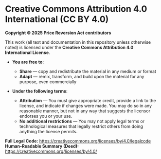 # Creative Commons Attribution 4.0 International (CC BY 4.0)

**Copyright © 2025 Price Reversion Act contributors**

This work (all text and documentation in this repository unless otherwise noted) is licensed under the **Creative Commons Attribution 4.0 International License**.

- **You are free to:**  
  - **Share** — copy and redistribute the material in any medium or format  
  - **Adapt** — remix, transform, and build upon the material for any purpose, even commercially

- **Under the following terms:**  
  - **Attribution** — You must give appropriate credit, provide a link to the license, and indicate if changes were made. You may do so in any reasonable manner, but not in any way that suggests the licensor endorses you or your use.  
  - **No additional restrictions** — You may not apply legal terms or technological measures that legally restrict others from doing anything the license permits.

**Full Legal Code:** https://creativecommons.org/licenses/by/4.0/legalcode  
**Human-Readable Summary (Deed):** https://creativecommons.org/licenses/by/4.0/
